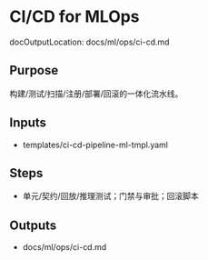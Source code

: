 # CI/CD for MLOps

docOutputLocation: docs/ml/ops/ci-cd.md

## Purpose

构建/测试/扫描/注册/部署/回滚的一体化流水线。

## Inputs

- templates/ci-cd-pipeline-ml-tmpl.yaml

## Steps

- 单元/契约/回放/推理测试；门禁与审批；回滚脚本

## Outputs

- docs/ml/ops/ci-cd.md

